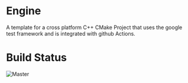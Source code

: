# Engine
A template for a cross platform C++ CMake Project that uses the google test framework and 
is integrated with github Actions.

# Build Status 
![Master](https://github.com/rs333/engine/workflows/Master/badge.svg?branch=master&event=push)

